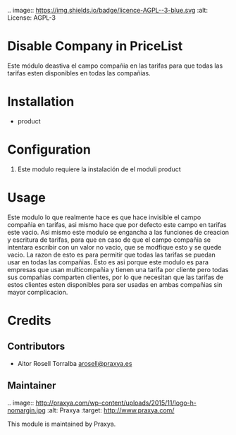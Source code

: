 .. image:: https://img.shields.io/badge/licence-AGPL--3-blue.svg
    :alt: License: AGPL-3

Disable Company in PriceList
=============================

Este módulo deastiva el campo compañia en las tarifas para que todas las tarifas esten disponibles en todas las compañias.


Installation
============

* product

Configuration
=============

1. Este modulo requiere la instalación de el moduli product

Usage
=======
Este modulo lo que realmente hace es que hace invisible el campo compañia en tarifas, asi mismo hace que por defecto este
campo en tarifas este vacio.
Asi mismo este modulo se engancha a las funciones de creacion y escritura de tarifas, para que en caso de que el campo 
compañia se intentara escribir con un valor no vacio, que se modfique esto y se quede vacio.
La razon de esto es para permitir que todas las tarifas se puedan usar en todas las compañias.
Esto es asi porque este modulo es para empresas que usan multicompañia y tienen una tarifa por cliente pero todas sus
compañias comparten clientes, por lo que necesitan que las tarifas de estos clientes esten disponibles para ser usadas
en ambas compañias sin mayor complicacion.

Credits
=======

Contributors
------------

* Aitor Rosell Torralba <arosell@praxya.es>

Maintainer
----------

.. image:: http://praxya.com/wp-content/uploads/2015/11/logo-h-nomargin.jpg
   :alt: Praxya
   :target: http://www.praxya.com/

This module is maintained by Praxya.
